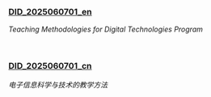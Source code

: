 
<br>

### [DID_2025060701_en](/docs/DID_2025060701_en)

*Teaching Methodologies for Digital Technologies Program*

<br>

### [DID_2025060701_cn](/docs/DID_2025060701_cn)

*电子信息科学与技术的教学方法*

